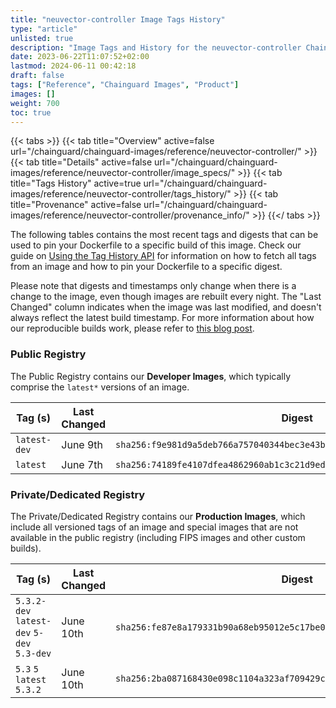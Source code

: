 ```yaml
---
title: "neuvector-controller Image Tags History"
type: "article"
unlisted: true
description: "Image Tags and History for the neuvector-controller Chainguard Image"
date: 2023-06-22T11:07:52+02:00
lastmod: 2024-06-11 00:42:18
draft: false
tags: ["Reference", "Chainguard Images", "Product"]
images: []
weight: 700
toc: true
---
```


{{< tabs >}}
{{< tab title="Overview" active=false url="/chainguard/chainguard-images/reference/neuvector-controller/" >}}
{{< tab title="Details" active=false url="/chainguard/chainguard-images/reference/neuvector-controller/image_specs/" >}}
{{< tab title="Tags History" active=true url="/chainguard/chainguard-images/reference/neuvector-controller/tags_history/" >}}
{{< tab title="Provenance" active=false url="/chainguard/chainguard-images/reference/neuvector-controller/provenance_info/" >}}
{{</ tabs >}}

The following tables contains the most recent tags and digests that can be used to pin your Dockerfile to a specific build of this image. Check our guide on [Using the Tag History API](/chainguard/chainguard-images/using-the-tag-history-api/) for information on how to fetch all tags from an image and how to pin your Dockerfile to a specific digest.

Please note that digests and timestamps only change when there is a change to the image, even though images are rebuilt every night. The "Last Changed" column indicates when the image was last modified, and doesn't always reflect the latest build timestamp. For more information about how our reproducible builds work, please refer to [this blog post](https://www.chainguard.dev/unchained/reproducing-chainguards-reproducible-image-builds).

### Public Registry
The Public Registry contains our **Developer Images**, which typically comprise the `latest*` versions of an image.

| Tag (s)       | Last Changed | Digest                                                                    |
|---------------|--------------|---------------------------------------------------------------------------|
|  `latest-dev` | June 9th     | `sha256:f9e981d9a5deb766a757040344bec3e43b9c4908c0b7c9e0da610e9cf29378df` |
|  `latest`     | June 7th     | `sha256:74189fe4107dfea4862960ab1c3c21d9edfe2a51aa5e5c45709d2a73bc862965` |


### Private/Dedicated Registry
The Private/Dedicated Registry contains our **Production Images**, which include all versioned tags of an image and special images that are not available in the public registry (including FIPS images and other custom builds).

| Tag (s)                                     | Last Changed | Digest                                                                    |
|---------------------------------------------|--------------|---------------------------------------------------------------------------|
|  `5.3.2-dev` `latest-dev` `5-dev` `5.3-dev` | June 10th    | `sha256:fe87e8a179331b90a68eb95012e5c17be0db09debc01b48f0448061ffb4dc66a` |
|  `5.3` `5` `latest` `5.3.2`                 | June 10th    | `sha256:2ba087168430e098c1104a323af709429c60a8db039f683e59dba91629384f60` |

